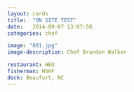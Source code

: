 ```yaml
---
layout: cards
title:  "ON SITE TEST"
date:   2014-09-07 13:07:58
categories: chef

image: "001.jpg"
image-description: Chef Brandon Walker

restaurant: HEU
fisherman: HSHF
dock: Beaufort, NC
---
```

